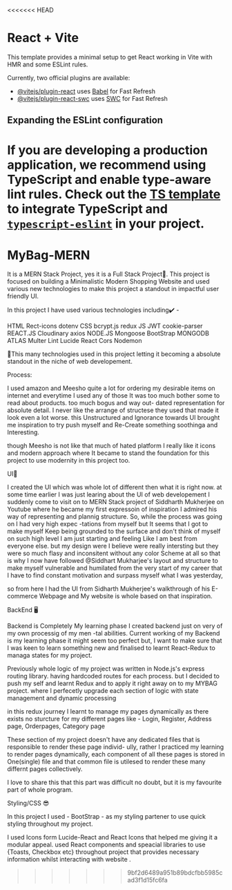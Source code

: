 <<<<<<< HEAD
# React + Vite

This template provides a minimal setup to get React working in Vite with HMR and some ESLint rules.

Currently, two official plugins are available:

- [@vitejs/plugin-react](https://github.com/vitejs/vite-plugin-react/blob/main/packages/plugin-react/README.md) uses [Babel](https://babeljs.io/) for Fast Refresh
- [@vitejs/plugin-react-swc](https://github.com/vitejs/vite-plugin-react-swc) uses [SWC](https://swc.rs/) for Fast Refresh

## Expanding the ESLint configuration

If you are developing a production application, we recommend using TypeScript and enable type-aware lint rules. Check out the [TS template](https://github.com/vitejs/vite/tree/main/packages/create-vite/template-react-ts) to integrate TypeScript and [`typescript-eslint`](https://typescript-eslint.io) in your project.
=======
# MyBag-MERN
It is a MERN Stack Project, yes it is a Full Stack Project💯. This project is focused on building a 
Minimalistic Modern Shopping Website and used various new technologies to make this project a 
standout in impactful user friendly UI.

In this project I have used various technologies including✔️ - 

HTML                      Rect-icons                dotenv
CSS                       bcrypt.js                 redux
JS                        JWT                       cookie-parser
REACT.JS                  Cloudinary                axios
NODE.JS                   Mongoose                  BootStrap
MONGODB ATLAS             Multer                    Lint 
Lucide React              Cors                      Nodemon

👏This many technologies used in this project letting it becoming a absolute standout in the niche 
of web developement.


Process:

I used amazon and Meesho quite a lot for ordering my desirable items on internet and everytime I 
used any of those It was too much bother some to read about products. too much bogus and way out-
dated representation for absolute detail. I never like the arrange of structese they used that 
made it look even a lot worse. this Unstructured and Ignorance towards UI brought me inspiration
to try push myself and Re-Create something soothinga and Interesting. 

though Meesho is not like that much of hated platform I really like it icons and modern approach 
where It became to stand the foundation for this project to use modernity in this project too.

UI🌱

I created the UI which was whole lot of different then what it is right now. at some time earlier I
was just learing about the UI of web developement I suddenly come to visit on to MERN Stack project 
of Siddharth Mukherjee on Youtube where he became my first expressoin of inspiration I admired his 
way of representing and plannig structure. So, while the process was going on I had very high expec
-tations from myself but It seems that I got to make myself Keep being grounded to the surface and 
don't think of myself on such high level I am just starting and feeling Like I am best from everyone 
else. but my design were I believe were really intersting but they were so much flasy and inconsitent 
without any color Scheme at all so that is why I now have followed @Siddhart Mukharjee's layout and 
structure to make myself vulnerable and humilated from the very start of my career that I have to 
find constant motivation and surpass myself what I was yesterday,

so from here I had the UI from Sidharth Mukherjee's walkthrough of his E-commerce Webpage and My 
website is whole based on that inspiration.

BackEnd 🖥️

Backend is Completely My learning phase I created backend just on very of my own processig of my men
-tal abilities. Current working of my Backend is my learning phase it might seem too perfect but, I want 
to make sure that I was keen to learn something new and finalised to learnt React-Redux to managa states 
for my project.

Previously whole logic of my project was written in Node.js's express routing library. having hardcoded 
routes for each process. but I decided to push my self and learnt Redux and to apply it right away on 
to my MYBAG project. where I perfecetly upgrade each section of logic with state management and dynamic 
processing 

in this redux journey I learnt to manage my pages dynamically as there exists no sturcture for my different
pages like     - Login, Register, Address page, Orderpages, Category page

These section of my project doesn't have any dedicated files that is responsible to render these page individ-
ully, rather I practiced my learning to render pages dynamically, each component of all these pages is stored 
in One(single) file and that common file is utilesed to render these many differnt pages collectively.

I love to share this that this part was difficult no doubt, but it is my favourite part of whole program.

Styling/CSS 😎

In this project I used - BootStrap - as my styling partener to use quick styling throughout my project.

I used Icons form Lucide-React and React Icons that helped me giving it a modular appeal. 
used React components and speacial libraries to use {Toasts, Checkbox etc} 
throughout project that provides necessary information whilst interacting with website .

>>>>>>> 9bf2d6489a951b89bdcfbb5985cad3f1d15fc6fa
